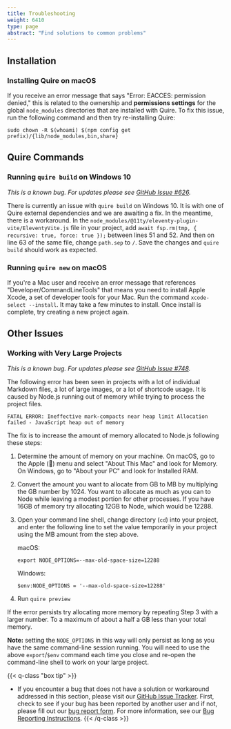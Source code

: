 ```yaml
---
title: Troubleshooting
weight: 6410
type: page
abstract: "Find solutions to common problems"
---
```


## Installation

### Installing Quire on macOS

If you receive an error message that says "Error: EACCES: permission denied," this is related to the ownership and **permissions settings** for the global `node_modules` directories that are installed with Quire. To fix this issue, run the following command and then try re-installing Quire:

```text
sudo chown -R $(whoami) $(npm config get prefix)/{lib/node_modules,bin,share}
```

## Quire Commands

### Running `quire build` on Windows 10

*This is a known bug. For updates please see [GitHub Issue #626](https://github.com/thegetty/quire/issues/626).*

There is currently an issue with `quire build` on Windows 10. It is with one of Quire external dependencies and we are awaiting a fix. In the meantime, there is a workaround. In the `node_modules/@11ty/eleventy-plugin-vite/EleventyVite.js` file in your project, add `await fsp.rm(tmp, { recursive: true, force: true });` between lines 51 and 52. And then on line 63 of the same file, change `path.sep` to `/`. Save the changes and `quire build` should work as expected.

### Running `quire new` on macOS

If you're a Mac user and receive an error message that references "Developer/CommandLineTools" that means you need to install Apple Xcode, a set of developer tools for your Mac. Run the command `xcode-select --install`. It may take a few minutes to install. Once install is complete, try creating a new project again. 

## Other Issues

### Working with Very Large Projects

*This is a known bug. For updates please see [GitHub Issue #748](https://github.com/thegetty/quire/issues/748).*

The following error has been seen in projects with a lot of individual Markdown files, a lot of large images, or a lot of shortcode usage. It is caused by Node.js running out of memory while trying to process the project files.

```
FATAL ERROR: Ineffective mark-compacts near heap limit Allocation failed - JavaScript heap out of memory
```

The fix is to increase the amount of memory allocated to Node.js following these steps:

1. Determine the amount of memory on your machine. On macOS, go to the Apple () menu and select "About This Mac" and look for Memory. On Windows, go to "About your PC" and look for Installed RAM.
2. Convert the amount you want to allocate from GB to MB by multiplying the GB number by 1024. You want to allocate as much as you can to Node while leaving a modest portion for other processes. If you have 16GB of memory try allocating 12GB to Node, which would be 12288.
3. Open your command line shell, change directory (`cd`) into your project, and enter the following line to set the value temporarily in your project using the MB amount from the step above.

    macOS:

    ```
    export NODE_OPTIONS=--max-old-space-size=12288
    ```

    Windows:

    ```
    $env:NODE_OPTIONS = '--max-old-space-size=12288'
    ```

4. Run `quire preview`

If the error persists try allocating more memory by repeating Step 3 with a larger number. To a maximum of about a half a GB less than your total memory.

**Note:** setting the `NODE_OPTIONS` in this way will only persist as long as you have the same command-line session running. You will need to use the above `export`/`$env` command each time you close and re-open the command-line shell to work on your large project.

{{< q-class "box tip" >}}
- If you encounter a bug that does not have a solution or workaround addressed in this section, please visit our [GitHub Issue Tracker](https://github.com/thegetty/quire/issues). First, check to see if your bug has been reported by another user and if not, please fill out our [bug report form](https://github.com/thegetty/quire/issues/new?assignees=erin-cecele&labels=status%3Atriage+needed&projects=&template=bug_report.yaml). For more information, see our [Bug Reporting Instructions](https://github.com/thegetty/quire/blob/main/BUG_REPORTING.md). 
{{< /q-class >}}